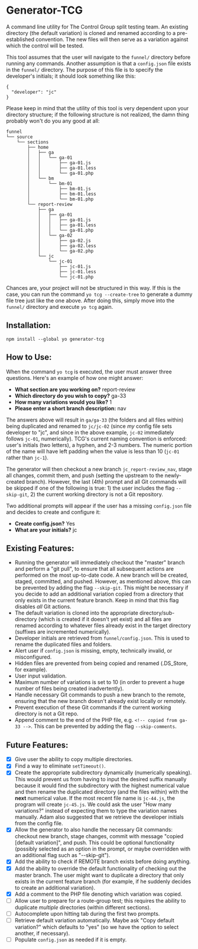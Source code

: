# Generator-TCG

A command line utility for The Control Group split testing team. An existing directory (the default variation) is cloned and renamed according to a pre-established convention. The new files will then serve as a variation against which the control will be tested.

This tool assumes that the user will navigate to the `funnel/` directory before running any commands. Another assumption is that a `config.json` file exists in the `funnel/` directory. The purpose of this file is to specify the developer's initials; it should look something like this:

```
{
  "developer": "jc"
}
```

Please keep in mind that the utility of this tool is very dependent upon your directory structure; if the following structure is not realized, the damn thing probably won't do you any good at all:

```
funnel
└── source
    └── sections
        ├── home
        │   ├── ga
        │   │   └── ga-01
        │   │       ├── ga-01.js
        │   │       ├── ga-01.less
        │   │       └── ga-01.php
        │   └── bm
        │       └── bm-01
        │           ├── bm-01.js
        │           ├── bm-01.less
        │           └── bm-01.php
        └── report-review
            ├── ga
            │   ├── ga-01
            │   │   ├── ga-01.js
            │   │   ├── ga-01.less
            │   │   └── ga-01.php
            │   └── ga-02
            │       ├── ga-02.js
            │       ├── ga-02.less
            │       └── ga-02.php
            └── jc
                └── jc-01
                    ├── jc-01.js
                    ├── jc-01.less
                    └── jc-01.php
```

Chances are, your project will not be structured in this way. If this is the case, you can run the command `yo tcg --create-tree` to generate a dummy file tree just like the one above. After doing this, simply move into the `funnel/` directory and execute `yo tcg` again.

## Installation:

`npm install --global yo generator-tcg`

## How to Use:

When the command `yo tcg` is executed, the user must answer three questions. Here's an example of how one might answer:

* **What section are you working on?**  report-review
* **Which directory do you wish to copy?**  ga-33
* **How many variations would you like?**  1
* **Please enter a short branch description:**  nav

The answers above will result in `ga/ga-33` (the folders and all files within) being duplicated and renamed to `jc/jc-02` (since *my* config file sets developer to "jc", and since in the above example, `jc-02` immediately follows `jc-01`, numerically). TCG's current naming convention is enforced: user's initials (two letters), a hyphen, and 2-3 numbers. The numeric portion of the name will have left padding when the value is less than 10 (`jc-01` rather than `jc-1`).

The generator will then checkout a new branch `jc_report-review_nav`, stage all changes, commit them, and push (setting the upstream to the newly-created branch). However, the last (4th) prompt and all Git commands will be skipped if one of the following is true: 1) the user includes the flag `--skip-git`, 2) the current working directory is not a Git repository.

Two additional prompts will appear if the user has a missing `config.json` file and decides to create and configure it:

* **Create config.json?** Yes
* **What are your initials?** jc

## Existing Features:

* Running the generator will immediately checkout the "master" branch and perform a "git pull", to ensure that all subsequent actions are performed on the most up-to-date code. A new branch will be created, staged, committed, and pushed. However, as mentioned above, this can be prevented by adding the flag `--skip-git`. This might be necessary if you decide to add an additional variation copied from a directory that only exists in the current feature branch. Keep in mind that this flag disables *all* Git actions.
* The default variation is cloned into the appropriate directory/sub-directory (which is created if it doesn't yet exist) and all files are renamed according to whatever files already exist in the target directory (suffixes are incremented numerically).
* Developer initials are retrieved from `funnel/config.json`. This is used to rename the duplicated files and folders.
* Alert user if `config.json` is missing, empty, technically invalid, or misconfigured.
* Hidden files are prevented from being copied and renamed (.DS_Store, for example).
* User input validation.
* Maximum number of variations is set to 10 (in order to prevent a huge number of files being created inadvertently).
* Handle necessary Git commands to push a new branch to the remote, ensuring that the new branch doesn't already exist locally or remotely.
* Prevent execution of these Git commands if the current working directory is not a Git repo.
* Append comment to the end of the PHP file, e.g. `<!-- copied from ga-33 -->`. This can be prevented by adding the flag `--skip-comments`.

## Future Features:

- [x] Give user the ability to copy multiple directories.
- [x] Find a way to eliminate `setTimeout()`.
- [x] Create the appropriate subdirectory dynamically (numerically speaking). This would prevent us from having to input the desired suffix manually because it would find the subdirectory with the highest numerical value and then rename the duplicated directory (and the files within) with the **next** numerical value. If the most recent file name is `jc-44.js`, the program will create `jc-45.js`. We could ask the user "How many variations?" instead of expecting them to type the variation names manually. Adam also suggested that we retrieve the developer initials from the config file.
- [x] Allow the generator to also handle the necessary Git commands: checkout new branch, stage changes, commit with message "copied [default variation]", and push. This could be optional functionality (possibly selected as an option in the prompt, or maybe overridden with an additional flag such as "--skip-git").
- [x] Add the ability to check if REMOTE branch exists before doing anything.
- [x] Add the ability to override the default functionality of checking out the master branch. The user might want to duplicate a directory that only exists in the current feature branch (for example, if he suddenly decides to create an additional variation).
- [x] Add a comment to the PHP file denoting which variation was copied.
- [ ] Allow user to prepare for a route-group test; this requires the ability to duplicate *multiple* directories (within different sections).
- [ ] Autocomplete upon hitting tab during the first two prompts.
- [ ] Retrieve default variation automatically. Maybe ask "Copy default variation?" which defaults to "yes" (so we have the option to select another, if necessary).
- [ ] Populate `config.json` as needed if it is empty.
